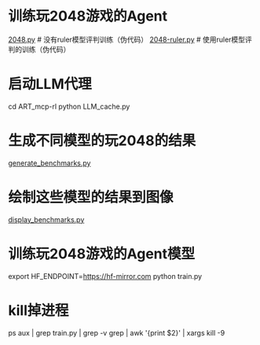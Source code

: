 # 训练玩2048游戏的Agent
[2048.py](2048.py)  # 没有ruler模型评判训练（伪代码）
[2048-ruler.py](2048-ruler.py)  # 使用ruler模型评判的训练（伪代码）

# 启动LLM代理
cd ART_mcp-rl
python LLM_cache.py

# 生成不同模型的玩2048的结果
[generate_benchmarks.py](generate_benchmarks.py)

# 绘制这些模型的结果到图像
[display_benchmarks.py](display_benchmarks.py)

# 训练玩2048游戏的Agent模型
export HF_ENDPOINT=https://hf-mirror.com
python train.py

# kill掉进程
ps aux | grep train.py | grep -v grep | awk '{print $2}' | xargs kill -9
